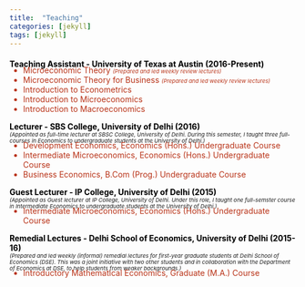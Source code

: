 ```yaml
---
title:  "Teaching"
categories: [jekyll]
tags: [jekyll]
---
```

<!---<h4><strong><p>University of Texas at Austin</p></strong></h4>-->
<p style="margin-top:20px;"><strong style="color:#000000;">Teaching Assistant - University of Texas at Austin (2016-Present) </strong></p>

<!---
<br />(<a href="" target="_blank">Course evaluations</a>)</p>
-->
<ul style="margin-top:-20px;">
  <li style="color:#b93318;">Microeconomic Theory  <em style="font-size:1vw" style="color:#3d3e49;">(Prepared and led weekly review lectures)</em> </li>
  <li style="color:#b93318;">Microeconomic Theory for Business <em style="font-size:1vw" style="color:#3d3e49;">(Prepared and led weekly review lectures)</em> </li>
  <li style="color:#b93318;">Introduction to Econometrics </li> 
  <li style="color:#b93318;">Introduction to Microeconomics </li> 
  <li style="color:#b93318;">Introduction to Macroeconomics </li>  
</ul> 

<!---<h4><strong><p style="margin-top:20px;">University of Delhi</p></strong></h4>-->
<p><strong style="color:#000000;">Lecturer - SBS College, University of Delhi  (2016) <br> </strong>
<em style="font-size:1vw" style="color:#3d3e49;"> (Appointed as full-time lecturer at SBSC College, University of Delhi. During this semester, I taught three full-courses in Economics to undergraduate students at the University of Delhi.)</em> </p>

<!---
<br />(<a href="" target="_blank">Course evaluations</a>)</p>
-->
<ul style="margin-top:-20px;">
  <li style="color:#b93318;">Development Economics, Economics (Hons.) Undergraduate Course </li>
  <li style="color:#b93318;">Intermediate Microeconomics, Economics (Hons.) Undergraduate Course </li>
  <li style="color:#b93318;">Business Economics, B.Com (Prog.) Undergraduate Course</li>
</ul>

<p><strong style="color:#000000;">Guest Lecturer - IP College, University of Delhi (2015) </strong><br>
<em style="font-size:1vw" style="color:#3d3e49;">(Appointed as Guest lecturer at IP College, University of Delhi. Under this role, I taught one full-semster course in Intermediate Economics to undergraduate students at the University of Delhi.)</em> </p> 

<!---
<br />(<a href="" target="_blank">Course evaluations</a>)</p>
-->
<ul style="margin-top:-20px;">
<li style="color:#b93318;">Intermediate Microeconomics, Economics (Hons.) Undergraduate Course</li>
</ul>

<p><strong style="color:#000000;">Remedial Lectures - Delhi School of Economics, University of Delhi (2015-16) </strong> <br>
<em style="font-size:1vw" style="color:#3d3e49;">(Prepared and led weekly (informal) remedial lectures for first-year graduate students at Delhi School of Economics (DSE). This was a joint initiative with two other students and in collaboration with the Department of Economics at DSE, to help students from weaker backgrounds.) </em> </p>
 
<!---
<br />(<a href="" target="_blank">Course evaluations</a>)</p>
-->
<ul style="margin-top:-20px;">
<li style="color:#b93318;">Introductory Mathematical Economics, Graduate (M.A.) Course</li>
</ul>




